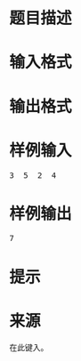 

# 题目描述



# 输入格式



# 输出格式



# 样例输入


<pre>3  5  2  4</pre>

# 样例输出


<pre>7</pre>

# 提示



# 来源


<p>
在此键入。
</p>
